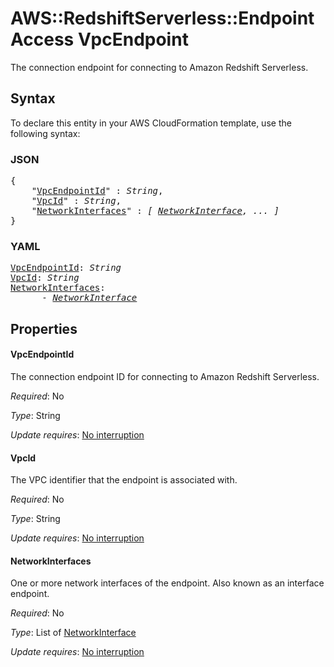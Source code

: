 # AWS::RedshiftServerless::EndpointAccess VpcEndpoint

The connection endpoint for connecting to Amazon Redshift Serverless.

## Syntax

To declare this entity in your AWS CloudFormation template, use the following syntax:

### JSON

<pre>
{
    "<a href="#vpcendpointid" title="VpcEndpointId">VpcEndpointId</a>" : <i>String</i>,
    "<a href="#vpcid" title="VpcId">VpcId</a>" : <i>String</i>,
    "<a href="#networkinterfaces" title="NetworkInterfaces">NetworkInterfaces</a>" : <i>[ <a href="networkinterface.md">NetworkInterface</a>, ... ]</i>
}
</pre>

### YAML

<pre>
<a href="#vpcendpointid" title="VpcEndpointId">VpcEndpointId</a>: <i>String</i>
<a href="#vpcid" title="VpcId">VpcId</a>: <i>String</i>
<a href="#networkinterfaces" title="NetworkInterfaces">NetworkInterfaces</a>: <i>
      - <a href="networkinterface.md">NetworkInterface</a></i>
</pre>

## Properties

#### VpcEndpointId

The connection endpoint ID for connecting to Amazon Redshift Serverless.

_Required_: No

_Type_: String

_Update requires_: [No interruption](https://docs.aws.amazon.com/AWSCloudFormation/latest/UserGuide/using-cfn-updating-stacks-update-behaviors.html#update-no-interrupt)

#### VpcId

The VPC identifier that the endpoint is associated with.

_Required_: No

_Type_: String

_Update requires_: [No interruption](https://docs.aws.amazon.com/AWSCloudFormation/latest/UserGuide/using-cfn-updating-stacks-update-behaviors.html#update-no-interrupt)

#### NetworkInterfaces

One or more network interfaces of the endpoint. Also known as an interface endpoint.

_Required_: No

_Type_: List of <a href="networkinterface.md">NetworkInterface</a>

_Update requires_: [No interruption](https://docs.aws.amazon.com/AWSCloudFormation/latest/UserGuide/using-cfn-updating-stacks-update-behaviors.html#update-no-interrupt)

